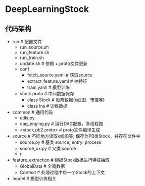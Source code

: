 # DeepLearningStock
## 代码架构
* run                  # 配置文件
  * run_source.sh     
  * run_feature.sh
  * run_train.sh
  * update.sh          # 依赖 + proto文件更新
  * conf
    * fetch_source.yaml    # 获取source
    * extract_feature.yaml # 抽特征
    * train.yaml           # 模型训练
  * stock.proto        # 中间数据保存
    * class Stock      # 股票数据(k线图、市值等)
    * class Ins        # 训练数据   
* common               # 通用代码
  * utils.py
  * dag_enging.py      # 运行DAG配置，多线程跑
  * <stock.pb2.proto>    # proto文件编译生成
* source               # 不同地方读取k线图等, 保存为PB类Stock，并存在文件中
  * source.py          # 基类 source, entry: process
  * source_xx.py       # 父类 source
  * r
* feature_extraction   # 根据Stock数据进行特征抽取
  * GlobalData         # 全局数据
  * Context            # 处理过程中每一个Stock的上下文
* model                # 模型训练相关